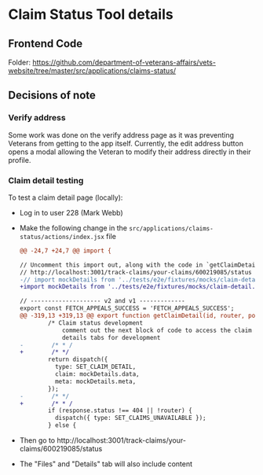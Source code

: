 # Claim Status Tool details

## Frontend Code

Folder: https://github.com/department-of-veterans-affairs/vets-website/tree/master/src/applications/claims-status/

## Decisions of note

### Verify address

Some work was done on the verify address page as it was preventing Veterans from getting to the app itself. Currently, the edit address button opens a modal allowing the Veteran to modify their address directly in their profile.

### Claim detail testing

To test a claim detail page (locally):

- Log in to user 228 (Mark Webb)
- Make the following change in the `src/applications/claims-status/actions/index.jsx` file

    ```diff
    @@ -24,7 +24,7 @@ import {

    // Uncomment this import out, along with the code in `getClaimDetail`, then load
    // http://localhost:3001/track-claims/your-claims/600219085/status
    -// import mockDetails from '../tests/e2e/fixtures/mocks/claim-detail.json';
    +import mockDetails from '../tests/e2e/fixtures/mocks/claim-detail.json';

    // -------------------- v2 and v1 -------------
    export const FETCH_APPEALS_SUCCESS = 'FETCH_APPEALS_SUCCESS';
    @@ -319,13 +319,13 @@ export function getClaimDetail(id, router, poll = pollRequest) {
            /* Claim status development
                comment out the next block of code to access the claim status, file &
                details tabs for development
    -        /* * /
    +        /* */
            return dispatch({
              type: SET_CLAIM_DETAIL,
              claim: mockDetails.data,
              meta: mockDetails.meta,
            });
    -        /* */
    +        /* * /
            if (response.status !== 404 || !router) {
              dispatch({ type: SET_CLAIMS_UNAVAILABLE });
            } else {
    ```
- Then go to http://localhost:3001/track-claims/your-claims/600219085/status
- The "Files" and "Details" tab will also include content

